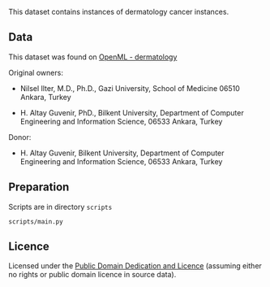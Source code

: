 This dataset contains instances of dermatology cancer instances.

## Data

This dataset was found on [OpenML - dermatology](https://www.openml.org/d/35)

Original owners: 

* Nilsel Ilter, M.D., Ph.D., 
Gazi University, 
School of Medicine 
06510 Ankara, Turkey

* H. Altay Guvenir, PhD., 
Bilkent University,
Department of Computer Engineering and Information Science,
06533 Ankara, Turkey

Donor: 
* H. Altay Guvenir, 
Bilkent University, 
Department of Computer Engineering and Information Science, 
06533 Ankara, Turkey

## Preparation

Scripts are in directory `scripts`

`scripts/main.py`

## Licence
Licensed under the [Public Domain Dedication and Licence][pddl] (assuming
either no rights or public domain licence in source data).

[pddl]: http://opendatacommons.org/licenses/pddl/1.0/
